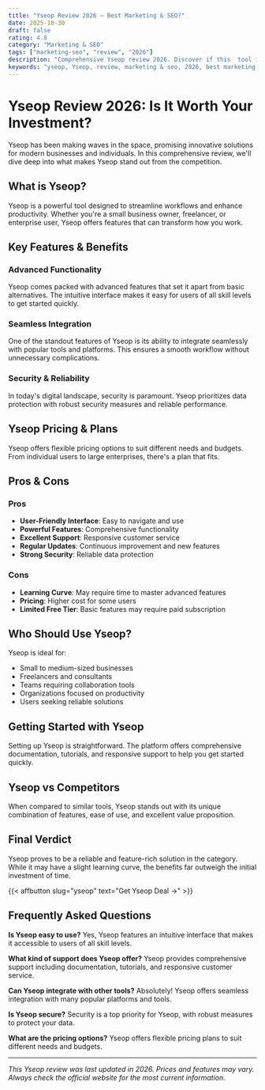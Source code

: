 ```yaml
---
title: "Yseop Review 2026 – Best Marketing & SEO?"
date: 2025-10-30
draft: false
rating: 4.8
category: "Marketing & SEO"
tags: ["marketing-seo", "review", "2026"]
description: "Comprehensive Yseop review 2026. Discover if this  tool is the best choice for your needs."
keywords: "yseop, Yseop, review, marketing & seo, 2026, best marketing & seo"
---
```


# Yseop Review 2026: Is It Worth Your Investment?

Yseop has been making waves in the  space, promising innovative solutions for modern businesses and individuals. In this comprehensive review, we'll dive deep into what makes Yseop stand out from the competition.

## What is Yseop?

Yseop is a powerful  tool designed to streamline workflows and enhance productivity. Whether you're a small business owner, freelancer, or enterprise user, Yseop offers features that can transform how you work.

## Key Features & Benefits

### Advanced Functionality
Yseop comes packed with advanced features that set it apart from basic alternatives. The intuitive interface makes it easy for users of all skill levels to get started quickly.

### Seamless Integration
One of the standout features of Yseop is its ability to integrate seamlessly with popular tools and platforms. This ensures a smooth workflow without unnecessary complications.

### Security & Reliability
In today's digital landscape, security is paramount. Yseop prioritizes data protection with robust security measures and reliable performance.

## Yseop Pricing & Plans

Yseop offers flexible pricing options to suit different needs and budgets. From individual users to large enterprises, there's a plan that fits.

## Pros & Cons

### Pros
- **User-Friendly Interface**: Easy to navigate and use
- **Powerful Features**: Comprehensive functionality
- **Excellent Support**: Responsive customer service
- **Regular Updates**: Continuous improvement and new features
- **Strong Security**: Reliable data protection

### Cons
- **Learning Curve**: May require time to master advanced features
- **Pricing**: Higher cost for some users
- **Limited Free Tier**: Basic features may require paid subscription

## Who Should Use Yseop?

Yseop is ideal for:
- Small to medium-sized businesses
- Freelancers and consultants
- Teams requiring collaboration tools
- Organizations focused on productivity
- Users seeking reliable  solutions

## Getting Started with Yseop

Setting up Yseop is straightforward. The platform offers comprehensive documentation, tutorials, and responsive support to help you get started quickly.

## Yseop vs Competitors

When compared to similar tools, Yseop stands out with its unique combination of features, ease of use, and excellent value proposition.

## Final Verdict

Yseop proves to be a reliable and feature-rich solution in the  category. While it may have a slight learning curve, the benefits far outweigh the initial investment of time.

{{< affbutton slug="yseop" text="Get Yseop Deal →" >}}

## Frequently Asked Questions

**Is Yseop easy to use?**
Yes, Yseop features an intuitive interface that makes it accessible to users of all skill levels.

**What kind of support does Yseop offer?**
Yseop provides comprehensive support including documentation, tutorials, and responsive customer service.

**Can Yseop integrate with other tools?**
Absolutely! Yseop offers seamless integration with many popular platforms and tools.

**Is Yseop secure?**
Security is a top priority for Yseop, with robust measures to protect your data.

**What are the pricing options?**
Yseop offers flexible pricing plans to suit different needs and budgets.

---

*This Yseop review was last updated in 2026. Prices and features may vary. Always check the official website for the most current information.*
